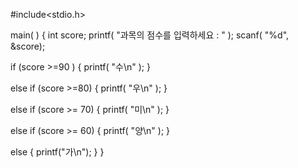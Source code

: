 #include<stdio.h>

main( )
{
int score;
printf( "과목의 점수를 입력하세요 : " );
scanf( "%d", &score);

if (score >=90 )
{
    printf( "수\n" );
}

else if (score >=80)
{
    printf( "우\n" );
}

else if (score >= 70)
{
    printf( "미\n" );
}

else if (score >= 60)
{
    printf( "양\n" );
}

else
{
   printf("가\n");
}
}

